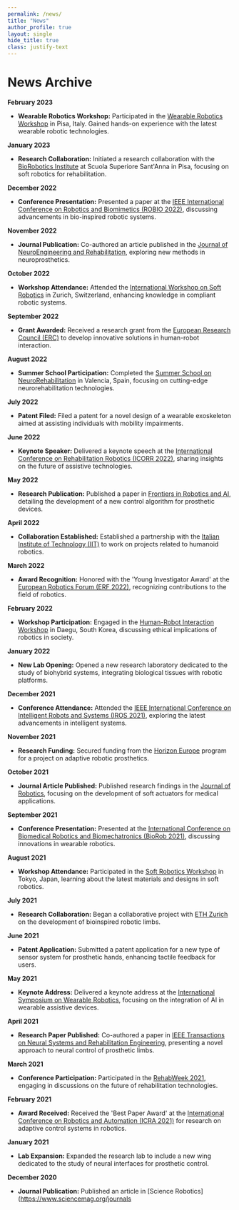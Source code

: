 ```yaml
---
permalink: /news/
title: "News"
author_profile: true
layout: single
hide_title: true
class: justify-text
---
```


# News Archive

**February 2023**

- **Wearable Robotics Workshop:** Participated in the [Wearable Robotics Workshop](https://www.wearablerobotics.com) in Pisa, Italy. Gained hands-on experience with the latest wearable robotic technologies.

**January 2023**

- **Research Collaboration:** Initiated a research collaboration with the [BioRobotics Institute](https://www.santannapisa.it/en/institute/biorobotics) at Scuola Superiore Sant'Anna in Pisa, focusing on soft robotics for rehabilitation.

**December 2022**

- **Conference Presentation:** Presented a paper at the [IEEE International Conference on Robotics and Biomimetics (ROBIO 2022)](https://www.ieee-robio.org/2022/), discussing advancements in bio-inspired robotic systems.

**November 2022**

- **Journal Publication:** Co-authored an article published in the [Journal of NeuroEngineering and Rehabilitation](https://jneuroengrehab.biomedcentral.com/), exploring new methods in neuroprosthetics.

**October 2022**

- **Workshop Attendance:** Attended the [International Workshop on Soft Robotics](https://www.softroboticsworkshop.com) in Zurich, Switzerland, enhancing knowledge in compliant robotic systems.

**September 2022**

- **Grant Awarded:** Received a research grant from the [European Research Council (ERC)](https://erc.europa.eu/) to develop innovative solutions in human-robot interaction.

**August 2022**

- **Summer School Participation:** Completed the [Summer School on NeuroRehabilitation](https://ssnr2022.org/) in Valencia, Spain, focusing on cutting-edge neurorehabilitation technologies.

**July 2022**

- **Patent Filed:** Filed a patent for a novel design of a wearable exoskeleton aimed at assisting individuals with mobility impairments.

**June 2022**

- **Keynote Speaker:** Delivered a keynote speech at the [International Conference on Rehabilitation Robotics (ICORR 2022)](https://www.icorr2022.org/), sharing insights on the future of assistive technologies.

**May 2022**

- **Research Publication:** Published a paper in [Frontiers in Robotics and AI](https://www.frontiersin.org/journals/robotics-and-ai), detailing the development of a new control algorithm for prosthetic devices.

**April 2022**

- **Collaboration Established:** Established a partnership with the [Italian Institute of Technology (IIT)](https://www.iit.it/) to work on projects related to humanoid robotics.

**March 2022**

- **Award Recognition:** Honored with the 'Young Investigator Award' at the [European Robotics Forum (ERF 2022)](https://www.eu-robotics.net/robotics_forum/), recognizing contributions to the field of robotics.

**February 2022**

- **Workshop Participation:** Engaged in the [Human-Robot Interaction Workshop](https://humanrobotinteraction.org/2022/) in Daegu, South Korea, discussing ethical implications of robotics in society.

**January 2022**

- **New Lab Opening:** Opened a new research laboratory dedicated to the study of biohybrid systems, integrating biological tissues with robotic platforms.

**December 2021**

- **Conference Attendance:** Attended the [IEEE International Conference on Intelligent Robots and Systems (IROS 2021)](https://www.iros2021.org/), exploring the latest advancements in intelligent systems.

**November 2021**

- **Research Funding:** Secured funding from the [Horizon Europe](https://ec.europa.eu/programmes/horizon2020/en) program for a project on adaptive robotic prosthetics.

**October 2021**

- **Journal Article Published:** Published research findings in the [Journal of Robotics](https://www.hindawi.com/journals/jr/), focusing on the development of soft actuators for medical applications.

**September 2021**

- **Conference Presentation:** Presented at the [International Conference on Biomedical Robotics and Biomechatronics (BioRob 2021)](https://www.biorob2021.org/), discussing innovations in wearable robotics.

**August 2021**

- **Workshop Attendance:** Participated in the [Soft Robotics Workshop](https://softroboticsworkshop2021.org/) in Tokyo, Japan, learning about the latest materials and designs in soft robotics.

**July 2021**

- **Research Collaboration:** Began a collaborative project with [ETH Zurich](https://ethz.ch/en.html) on the development of bioinspired robotic limbs.

**June 2021**

- **Patent Application:** Submitted a patent application for a new type of sensor system for prosthetic hands, enhancing tactile feedback for users.

**May 2021**

- **Keynote Address:** Delivered a keynote address at the [International Symposium on Wearable Robotics](https://www.werob2021.org/), focusing on the integration of AI in wearable assistive devices.

**April 2021**

- **Research Paper Published:** Co-authored a paper in [IEEE Transactions on Neural Systems and Rehabilitation Engineering](https://ieeexplore.ieee.org/xpl/RecentIssue.jsp?punumber=7333), presenting a novel approach to neural control of prosthetic limbs.

**March 2021**

- **Conference Participation:** Participated in the [RehabWeek 2021](https://www.rehabweek.org/), engaging in discussions on the future of rehabilitation technologies.

**February 2021**

- **Award Received:** Received the 'Best Paper Award' at the [International Conference on Robotics and Automation (ICRA 2021)](https://www.icra2021.org/) for research on adaptive control systems in robotics.

**January 2021**

- **Lab Expansion:** Expanded the research lab to include a new wing dedicated to the study of neural interfaces for prosthetic control.

**December 2020**

- **Journal Publication:** Published an article in [Science Robotics](https://www.sciencemag.org/journals 